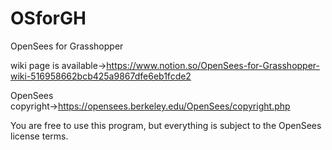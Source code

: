 # OSforGH
OpenSees for Grasshopper

wiki page is available→https://www.notion.so/OpenSees-for-Grasshopper-wiki-516958662bcb425a9867dfe6eb1fcde2

OpenSees copyright→https://opensees.berkeley.edu/OpenSees/copyright.php

You are free to use this program, but everything is subject to the OpenSees license terms.
